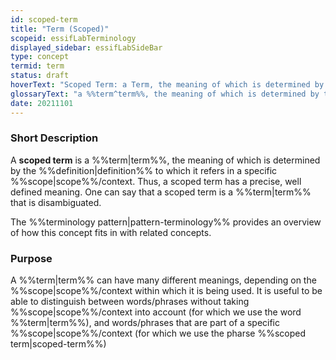```yaml
---
id: scoped-term
title: "Term (Scoped)"
scopeid: essifLabTerminology
displayed_sidebar: essifLabSideBar
type: concept
termid: term
status: draft
hoverText: "Scoped Term: a Term, the meaning of which is determined by the Definition to which it refers in a specific Scope/context."
glossaryText: "a %%term^term%%, the meaning of which is determined by the %%definition^definition%% to which it refers in a specific %%scope^scope%%/context."
date: 20211101
---
```


### Short Description
A **scoped term** is a %%term|term%%, the meaning of which is determined by the %%definition|definition%% to which it refers in a specific %%scope|scope%%/context. Thus, a scoped term has a precise, well defined meaning. One can say that a scoped term is a %%term|term%% that is disambiguated.

The %%terminology pattern|pattern-terminology%% provides an overview of how this concept fits in with related concepts.

### Purpose
A %%term|term%% can have many different meanings, depending on the %%scope|scope%%/context within which it is being used. It is useful to be able to distinguish between words/phrases without taking %%scope|scope%%/context into account (for which we use the word %%term|term%%), and words/phrases that are part of a specific %%scope|scope%%/context (for which we use the pharse %%scoped term|scoped-term%%)
